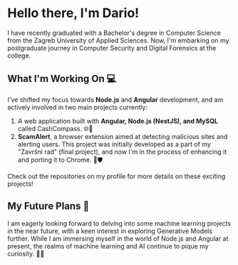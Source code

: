 # Hello there, I'm Dario!

I have recently graduated with a Bachelor's degree in Computer Science from the Zagreb University of Applied Sciences. Now, I'm embarking on my postgraduate journey in Computer Security and Digital Forensics at the college.

## What I'm Working On 💻

I've shifted my focus towards **Node.js** and **Angular** development, and am actively involved in two main projects currently:

1. A web application built with **Angular, Node.js (NestJS), and MySQL** called CashCompass. 🌐🔨
2. **ScamAlert**, a browser extension aimed at detecting malicious sites and alerting users. This project was initially developed as a part of my "Završni rad" (final project), and now I'm in the process of enhancing it and porting it to Chrome. 🚀🛡️

Check out the repositories on my profile for more details on these exciting projects!

## My Future Plans 🔭

I am eagerly looking forward to delving into some machine learning projects in the near future, with a keen interest in exploring Generative Models further. While I am immersing myself in the world of Node.js and Angular at present, the realms of machine learning and AI continue to pique my curiosity. 🧠💡
